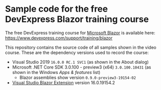 # Sample code for the free DevExpress Blazor training course

The free DevExpress training course for [Microsoft Blazor](https://docs.microsoft.com/en-us/aspnet/core/client-side/spa/blazor/?view=aspnetcore-3.0) is available here: https://www.devexpress.com/support/training/blazor

This repository contains the source code of all samples shown in the video course. These are the dependency versions used to record the course:

- Visual Studio 2019 `16.0.0 RC.1 SVC1` (as shown in the About dialog)
- Microsoft .NET Core SDK 3.0.100 - preview3 (x64) `3.0.100.10431` (as shown in the Windows _Apps & features_ list)
  - Blazor assemblies show version `0.9.0-preview3-19154-02`
- [Visual Studio Blazor Extension](https://marketplace.visualstudio.com/items?itemName=aspnet.blazor) version 16.0.19154.2

